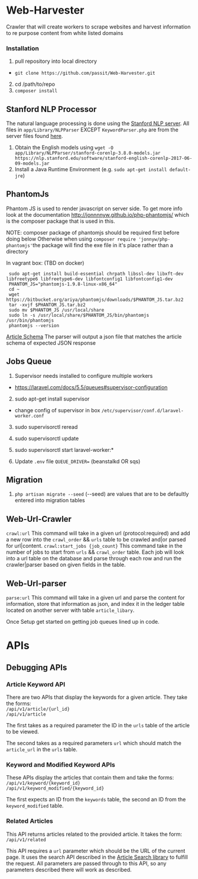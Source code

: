 # Web-Harvester
Crawler that will create workers to scrape websites and harvest information to re purpose content from white listed domains

### Installation
1. pull repository into local directory
  - `git clone https://github.com/passit/Web-Harvester.git`
2. cd /path/to/repo
3. `composer install`

## Stanford NLP Processor

The natural language processing is done using the [Stanford NLP server](https://stanfordnlp.github.io/CoreNLP/corenlp-server.html). All files in `app/Library/NLPParser` EXCEPT `KeywordParser.php` are from the server files found [here](https://stanfordnlp.github.io/CoreNLP/index.html#download).

1. Obtain the English models using `wget -O app/Library/NLPParser/stanford-corenlp-3.8.0-models.jar https://nlp.stanford.edu/software/stanford-english-corenlp-2017-06-09-models.jar`
2. Install a Java Runtime Environment (e.g. `sudo apt-get install default-jre`)

## PhantomJs
Phantom JS is used to render javascript on server side. To get more info look at the documentation http://jonnnnyw.github.io/php-phantomjs/ which is the composer package that is used in this.

NOTE: composer package of phantomjs should be required first before doing below
Otherwise when using `composer require 'jonnyw/php-phantomjs'`the package will find the exe file in it's place rather than a directory

In vagrant box: (TBD on docker)
```
 sudo apt-get install build-essential chrpath libssl-dev libxft-dev libfreetype6 libfreetype6-dev libfontconfig1 libfontconfig1-dev
 PHANTOM_JS="phantomjs-1.9.8-linux-x86_64"
 cd ~
 wget https://bitbucket.org/ariya/phantomjs/downloads/$PHANTOM_JS.tar.bz2
 tar -xvjf $PHANTOM_JS.tar.bz2
 sudo mv $PHANTOM_JS /usr/local/share
 sudo ln -s /usr/local/share/$PHANTOM_JS/bin/phantomjs /usr/bin/phantomjs
 phantomjs --version
 ```

[Article Schema](https://sntmedia.atlassian.net/wiki/spaces/DCU/pages/208928769/JSON+schemas)
The parser will output a json file that matches the article schema of expected JSON response

## Jobs Queue
1. Supervisor needs installed to configure multiple workers
  - https://laravel.com/docs/5.5/queues#supervisor-configuration
2. sudo apt-get install supervisor
  - change config of supervisor in box `/etc/supervisor/conf.d/laravel-worker.conf`
3. sudo supervisorctl reread
4. sudo supervisorctl update
5. sudo supervisorctl start laravel-worker:*

6. Update `.env` file `QUEUE_DRIVER=` (beanstalkd OR sqs)

## Migration
1. `php artisan migrate --seed` (--seed) are values that are to be defaultly entered into migration tables

## Web-Url-Crawler
`crawl:url` This command will take in a given url (protocol:required) and add a new row into the `crawl_order` && `urls` table to be crawled and|or parsed for url|content.
`crawl:start_jobs {job_count}` This command take in the number of jobs to start from `urls` && `crawl_order` table.  Each job will look into a url table on the database and parse through each row and run the crawler|parser based on given fields in the table.

## Web-Url-parser
`parse:url` This command will take in a given url and parse the content for information, store that information as json, and index it in the ledger table located on another server with table `article_libary`.

Once Setup get started on getting job queues lined up in code.

# APIs

## Debugging APIs

### Article Keyword API

There are two APIs that display the keywords for a given article. They take the forms:  
`/api/v1/article/{url_id}`  
`/api/v1/article`

The first takes as a required parameter the ID in the `urls` table of the article to be viewed.

The second takes as a required parameters `url` which should match the `article_url` in the `urls` table.

### Keyword and Modified Keyword APIs

These APIs display the articles that contain them and take the forms:  
`/api/v1/keyword/{keyword_id}`  
`/api/v1/keyword_modified/{keyword_id}`

The first expects an ID from the `keywords` table, the second an ID from the `keyword_modified` table.

### Related Articles

This API returns articles related to the provided article. It takes the form:  
`/api/v1/related`

This API requires a `url` parameter which should be the URL of the current page. It uses the search API described in the [Article Search library](https://github.com/passit/Article-Search#search-api) to fulfill the request. All parameters are passed through to this API, so any parameters described there will work as described.
